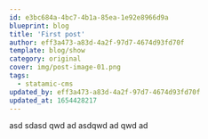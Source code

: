 ```yaml
---
id: e3bc684a-4bc7-4b1a-85ea-1e92e8966d9a
blueprint: blog
title: 'First post'
author: eff3a473-a83d-4a2f-97d7-4674d93fd70f
template: blog/show
category: original
cover: img/post-image-01.png
tags:
  - statamic-cms
updated_by: eff3a473-a83d-4a2f-97d7-4674d93fd70f
updated_at: 1654428217
---
```

asd sdasd qwd ad asdqwd ad qwd ad